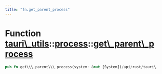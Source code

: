 ```yaml
---
title: "fn.get_parent_process"
---
```


Function [tauri\\\_utils](/api/rust/tauri\_utils/../index.html)::[process](/api/rust/tauri\_utils/index.html)::[get\\\_parent\\\_process](/api/rust/tauri\_utils/)
==================================================================================================================================================================

```rust
pub fn get\\\_parent\\\_process(system: &mut [System](/api/rust/tauri\_utils/../../tauri\_utils/process/struct.System.html "struct tauri\_utils::process::System")) -&gt; [Result](/api/rust/tauri\_utils/../../tauri\_utils/type.Result.html "type tauri\_utils::Result")&lt;&[Process](/api/rust/tauri\_utils/../../tauri\_utils/process/struct.Process.html "struct tauri\_utils::process::Process")\&gt;
```
      